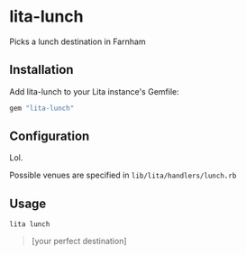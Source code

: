 # lita-lunch

Picks a lunch destination in Farnham

## Installation

Add lita-lunch to your Lita instance's Gemfile:

``` ruby
gem "lita-lunch"
```

## Configuration

Lol.

Possible venues are specified in `lib/lita/handlers/lunch.rb`

## Usage

`lita lunch`

> [your perfect destination]
